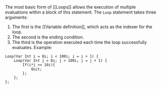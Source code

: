 The most basic form of [[Loops]] allows the execution of multiple evaluations within a block of this statement.
The `Loop` statement takes three arguments:
1. The first is the [[Variable definition]], which acts as the indexer for the loop.
2. The second is the ending condition.
3. The third is the operation executed each time the loop successfully evaluates.
Example:
```
Loop(Var Int i = 0i; i < 100i; i = i + 1) {
	Loop(Var Int j = 0i; j < 100i; j = j + 1) {
		If(i*j >= 10i){
			Quit;
		};	
	};
};
```
